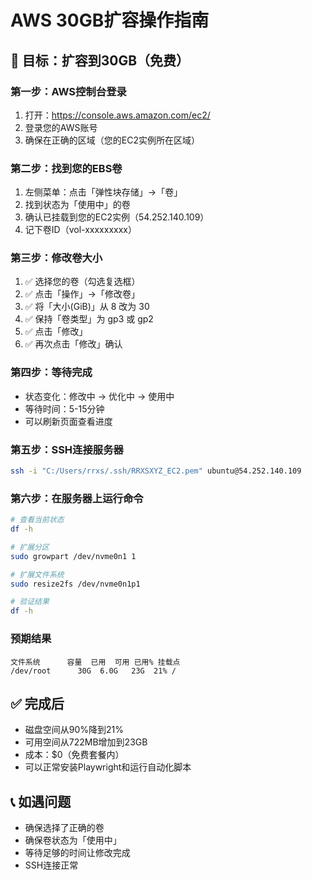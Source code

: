 # AWS 30GB扩容操作指南

## 🎯 目标：扩容到30GB（免费）

### 第一步：AWS控制台登录
1. 打开：https://console.aws.amazon.com/ec2/
2. 登录您的AWS账号
3. 确保在正确的区域（您的EC2实例所在区域）

### 第二步：找到您的EBS卷
1. 左侧菜单：点击「弹性块存储」→「卷」
2. 找到状态为「使用中」的卷
3. 确认已挂载到您的EC2实例（54.252.140.109）
4. 记下卷ID（vol-xxxxxxxxx）

### 第三步：修改卷大小
1. ✅ 选择您的卷（勾选复选框）
2. ✅ 点击「操作」→「修改卷」
3. ✅ 将「大小(GiB)」从 8 改为 30
4. ✅ 保持「卷类型」为 gp3 或 gp2
5. ✅ 点击「修改」
6. ✅ 再次点击「修改」确认

### 第四步：等待完成
- 状态变化：修改中 → 优化中 → 使用中
- 等待时间：5-15分钟
- 可以刷新页面查看进度

### 第五步：SSH连接服务器
```bash
ssh -i "C:/Users/rrxs/.ssh/RRXSXYZ_EC2.pem" ubuntu@54.252.140.109
```

### 第六步：在服务器上运行命令
```bash
# 查看当前状态
df -h

# 扩展分区
sudo growpart /dev/nvme0n1 1

# 扩展文件系统
sudo resize2fs /dev/nvme0n1p1

# 验证结果
df -h
```

### 预期结果
```
文件系统      容量  已用  可用 已用% 挂载点
/dev/root      30G  6.0G   23G  21% /
```

## ✅ 完成后
- 磁盘空间从90%降到21%
- 可用空间从722MB增加到23GB
- 成本：$0（免费套餐内）
- 可以正常安装Playwright和运行自动化脚本

## 📞 如遇问题
- 确保选择了正确的卷
- 确保卷状态为「使用中」
- 等待足够的时间让修改完成
- SSH连接正常